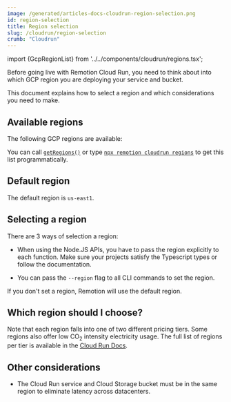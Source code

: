 ```yaml
---
image: /generated/articles-docs-cloudrun-region-selection.png
id: region-selection
title: Region selection
slug: /cloudrun/region-selection
crumb: "Cloudrun"
---
```


import {GcpRegionList} from '../../components/cloudrun/regions.tsx';

Before going live with Remotion Cloud Run, you need to think about into which GCP region you are deploying your service and bucket.

This document explains how to select a region and which considerations you need to make.

## Available regions

The following GCP regions are available:

<GcpRegionList />

You can call [`getRegions()`](/docs/cloudrun/getregions) or type [`npx remotion cloudrun regions`](/docs/cloudrun/cli/regions) to get this list programmatically.

## Default region

The default region is `us-east1`.

## Selecting a region

There are 3 ways of selection a region:

- When using the Node.JS APIs, you have to pass the region explicitly to each function. Make sure your projects satisfy the Typescript types or follow the documentation.

- You can pass the `--region` flag to all CLI commands to set the region.

If you don't set a region, Remotion will use the default region.

## Which region should I choose?

Note that each region falls into one of two different pricing tiers. Some regions also offer low CO<sub>2</sub> intensity electricity usage. The full list of regions per tier is available in the [Cloud Run Docs](https://cloud.google.com/run/docs/locations).

## Other considerations

- The Cloud Run service and Cloud Storage bucket must be in the same region to eliminate latency across datacenters.
